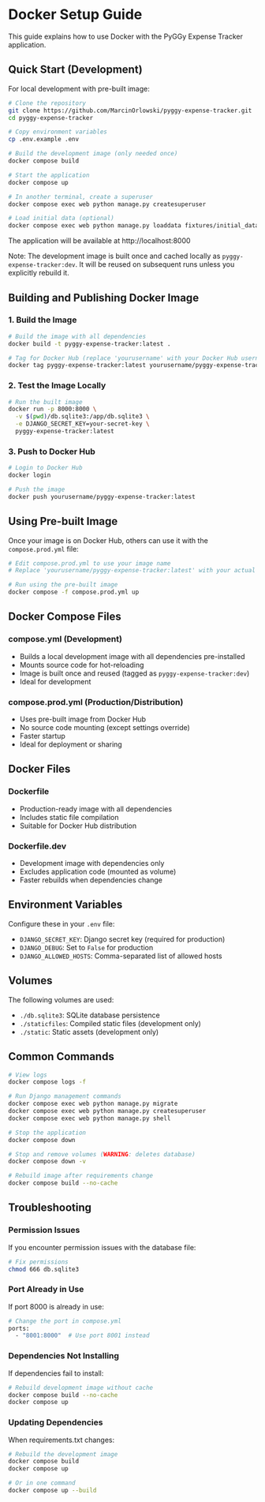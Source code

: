 # Docker Setup Guide

This guide explains how to use Docker with the PyGGy Expense Tracker application.

## Quick Start (Development)

For local development with pre-built image:

```bash
# Clone the repository
git clone https://github.com/MarcinOrlowski/pyggy-expense-tracker.git
cd pyggy-expense-tracker

# Copy environment variables
cp .env.example .env

# Build the development image (only needed once)
docker compose build

# Start the application
docker compose up

# In another terminal, create a superuser
docker compose exec web python manage.py createsuperuser

# Load initial data (optional)
docker compose exec web python manage.py loaddata fixtures/initial_data.json
```

The application will be available at http://localhost:8000

Note: The development image is built once and cached locally as `pyggy-expense-tracker:dev`. It will be reused on subsequent runs unless you explicitly rebuild it.

## Building and Publishing Docker Image

### 1. Build the Image

```bash
# Build the image with all dependencies
docker build -t pyggy-expense-tracker:latest .

# Tag for Docker Hub (replace 'yourusername' with your Docker Hub username)
docker tag pyggy-expense-tracker:latest yourusername/pyggy-expense-tracker:latest
```

### 2. Test the Image Locally

```bash
# Run the built image
docker run -p 8000:8000 \
  -v $(pwd)/db.sqlite3:/app/db.sqlite3 \
  -e DJANGO_SECRET_KEY=your-secret-key \
  pyggy-expense-tracker:latest
```

### 3. Push to Docker Hub

```bash
# Login to Docker Hub
docker login

# Push the image
docker push yourusername/pyggy-expense-tracker:latest
```

## Using Pre-built Image

Once your image is on Docker Hub, others can use it with the `compose.prod.yml` file:

```bash
# Edit compose.prod.yml to use your image name
# Replace 'yourusername/pyggy-expense-tracker:latest' with your actual image

# Run using the pre-built image
docker compose -f compose.prod.yml up
```

## Docker Compose Files

### compose.yml (Development)
- Builds a local development image with all dependencies pre-installed
- Mounts source code for hot-reloading
- Image is built once and reused (tagged as `pyggy-expense-tracker:dev`)
- Ideal for development

### compose.prod.yml (Production/Distribution)
- Uses pre-built image from Docker Hub
- No source code mounting (except settings override)
- Faster startup
- Ideal for deployment or sharing

## Docker Files

### Dockerfile
- Production-ready image with all dependencies
- Includes static file compilation
- Suitable for Docker Hub distribution

### Dockerfile.dev
- Development image with dependencies only
- Excludes application code (mounted as volume)
- Faster rebuilds when dependencies change

## Environment Variables

Configure these in your `.env` file:

- `DJANGO_SECRET_KEY`: Django secret key (required for production)
- `DJANGO_DEBUG`: Set to `False` for production
- `DJANGO_ALLOWED_HOSTS`: Comma-separated list of allowed hosts

## Volumes

The following volumes are used:

- `./db.sqlite3`: SQLite database persistence
- `./staticfiles`: Compiled static files (development only)
- `./static`: Static assets (development only)

## Common Commands

```bash
# View logs
docker compose logs -f

# Run Django management commands
docker compose exec web python manage.py migrate
docker compose exec web python manage.py createsuperuser
docker compose exec web python manage.py shell

# Stop the application
docker compose down

# Stop and remove volumes (WARNING: deletes database)
docker compose down -v

# Rebuild image after requirements change
docker compose build --no-cache
```

## Troubleshooting

### Permission Issues
If you encounter permission issues with the database file:
```bash
# Fix permissions
chmod 666 db.sqlite3
```

### Port Already in Use
If port 8000 is already in use:
```bash
# Change the port in compose.yml
ports:
  - "8001:8000"  # Use port 8001 instead
```

### Dependencies Not Installing
If dependencies fail to install:
```bash
# Rebuild development image without cache
docker compose build --no-cache
docker compose up
```

### Updating Dependencies
When requirements.txt changes:
```bash
# Rebuild the development image
docker compose build
docker compose up

# Or in one command
docker compose up --build
```